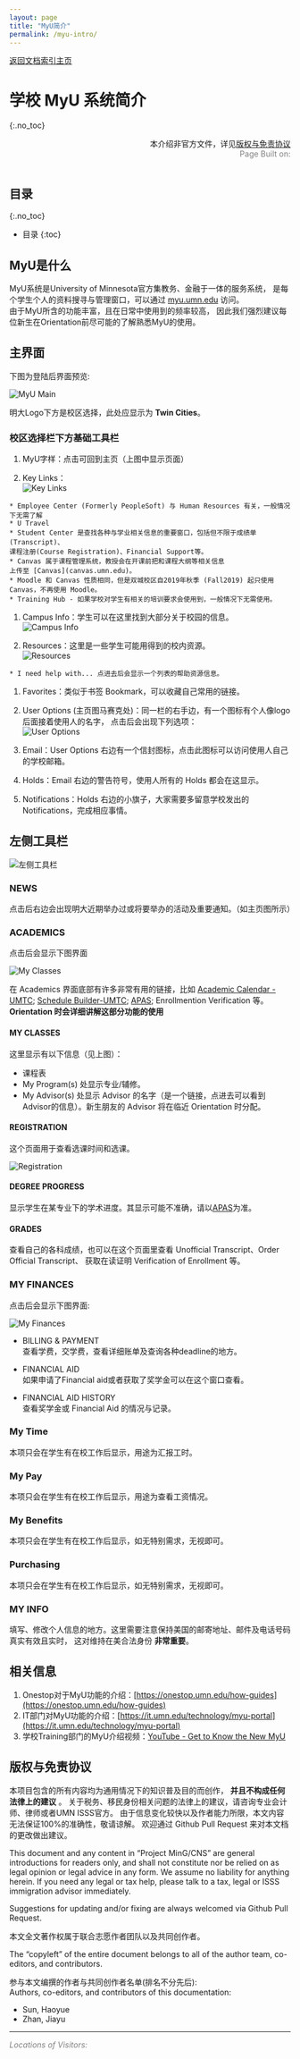 ```yaml
---
layout: page
title: "MyU简介"
permalink: /myu-intro/
---
```


<div>
<a href="http://www.mingcns.org">返回文档索引主页</a>
</div>

# 学校 MyU 系统简介
{:.no_toc}

<div align="right">
本介绍非官方文件，详见<a href="#版权与免责协议">版权与免责协议</a><br>
<div style="color: grey">
Page Built on:
<i><script type="text/javascript"> document.write(document.lastModified); </script></i>
</div>
</div><br>

## 目录
{:.no_toc}

* 目录
{:toc}


## MyU是什么
MyU系统是University of Minnesota官方集教务、金融于一体的服务系统，
是每个学生个人的资料搜寻与管理窗口，可以通过 [myu.umn.edu](myu.umn.edu) 访问。  
由于MyU所含的功能丰富，且在日常中使用到的频率较高，
因此我们强烈建议每位新生在Orientation前尽可能的了解熟悉MyU的使用。

## 主界面
下图为登陆后界面预览:

![MyU Main](https://github.com/mingcns/mingcns.github.io/raw/master/images/MyU/MyU_Main.png)

明大Logo下方是校区选择，此处应显示为 **Twin Cities**。

### 校区选择栏下方基础工具栏
  1. MyU字样：点击可回到主页（上图中显示页面）

  1. Key Links：  
  ![Key Links](https://github.com/mingcns/mingcns.github.io/raw/master/images/MyU/MyU_Key_Links.png)

    * Employee Center (Formerly PeopleSoft) 与 Human Resources 有关，一般情况下无需了解
    * U Travel
    * Student Center 是查找各种与学业相关信息的重要窗口，包括但不限于成绩单(Transcript)、
    课程注册(Course Registration)、Financial Support等。
    * Canvas 属于课程管理系统，教授会在开课前把和课程大纲等相关信息
    上传至 [Canvas](canvas.umn.edu)。
    * Moodle 和 Canvas 性质相同，但是双城校区自2019年秋季 (Fall2019) 起只使用 Canvas，不再使用 Moodle。
    * Training Hub - 如果学校对学生有相关的培训要求会使用到，一般情况下无需使用。

  1. Campus Info：学生可以在这里找到大部分关于校园的信息。  
  ![Campus Info](https://github.com/mingcns/mingcns.github.io/raw/master/images/MyU/MyU_Campus_Info.png)

  1. Resources：这里是一些学生可能用得到的校内资源。  
  ![Resources](https://github.com/mingcns/mingcns.github.io/raw/master/images/MyU/MyU_Resources.png)

    * I need help with... 点进去后会显示一个列表的帮助资源信息。

  1. Favorites：类似于书签 Bookmark，可以收藏自己常用的链接。

  1. User Options (主页图马赛克处)：同一栏的右手边，有一个图标有个人像logo后面接着使用人的名字，
  点击后会出现下列选项：  
  ![User Options](https://github.com/mingcns/mingcns.github.io/raw/master/images/MyU/MyU_User_Options.png)

  1. Email：User Options 右边有一个信封图标，点击此图标可以访问使用人自己的学校邮箱。

  1. Holds：Email 右边的警告符号，使用人所有的 Holds 都会在这显示。

  1. Notifications：Holds 右边的小旗子，大家需要多留意学校发出的 Notifications，完成相应事情。

## 左侧工具栏
![左侧工具栏](https://github.com/mingcns/mingcns.github.io/raw/master/images/MyU/MyU_Left.png)

### NEWS
点击后右边会出现明大近期举办过或将要举办的活动及重要通知。（如主页图所示）

### ACADEMICS
点击后会显示下图界面

![My Classes](https://github.com/mingcns/mingcns.github.io/raw/master/images/MyU/MyU_My_Classes.png)

在 Academics 界面底部有许多非常有用的链接，比如 [Academic Calendar - UMTC](https://onestop.umn.edu/dates-and-deadlines); [Schedule Builder-UMTC](schedulebuilder.umn.edu); [APAS](https://www.mingcns.org/guidebook/#apas); Enrollmention Verification 等。
**Orientation 时会详细讲解这部分功能的使用**

#### MY CLASSES  
  这里显示有以下信息（见上图）：
  * 课程表
  * My Program(s) 处显示专业/辅修。
  * My Advisor(s) 处显示 Advisor 的名字（是一个链接，点进去可以看到Advisor的信息）。新生朋友的 Advisor
  将在临近 Orientation 时分配。

#### REGISTRATION
这个页面用于查看选课时间和选课。

![Registration](https://github.com/mingcns/mingcns.github.io/raw/master/images/MyU/MyU_Registration.png)

#### DEGREE PROGRESS
显示学生在某专业下的学术进度。其显示可能不准确，请以[APAS](https://www.mingcns.org/guidebook/#apas)为准。

#### GRADES
查看自己的各科成绩，也可以在这个页面里查看 Unofficial Transcript、Order Official Transcript、
获取在读证明 Verification of Enrollment 等。

### MY FINANCES
点击后会显示下图界面:

![My Finances](https://github.com/mingcns/mingcns.github.io/raw/master/images/MyU/MyU_My_Finances.png)

  * BILLING & PAYMENT  
  查看学费，交学费，查看详细账单及查询各种deadline的地方。

  * FINANCIAL AID  
  如果申请了Financial aid或者获取了奖学金可以在这个窗口查看。

  * FINANCIAL AID HISTORY  
  查看奖学金或 Financial Aid 的情况与记录。

### My Time
本项只会在学生有在校工作后显示，用途为汇报工时。

### My Pay
本项只会在学生有在校工作后显示，用途为查看工资情况。

### My Benefits
本项只会在学生有在校工作后显示，如无特别需求，无视即可。

### Purchasing
本项只会在学生有在校工作后显示，如无特别需求，无视即可。

### MY INFO
填写、修改个人信息的地方。这里需要注意保持美国的邮寄地址、邮件及电话号码真实有效且实时，
这对维持在美合法身份 **非常重要**。

## 相关信息
  1. Onestop对于MyU功能的介绍：[https://onestop.umn.edu/how-guides](https://onestop.umn.edu/how-guides)
  1. IT部门对MyU功能的介绍：[https://it.umn.edu/technology/myu-portal](https://it.umn.edu/technology/myu-portal)
  1. 学校Training部门的MyU介绍视频：[YouTube - Get to Know the New MyU](https://www.youtube.com/watch?v=TACviSppgFI)


## 版权与免责协议
本项目包含的所有内容均为通用情况下的知识普及目的而创作， **并且不构成任何法律上的建议** 。
关于税务、移民身份相关问题的法律上的建议，请咨询专业会计师、律师或者UMN ISSS官方。
由于信息变化较快以及作者能力所限，本文内容无法保证100%的准确性，敬请谅解。
欢迎通过 Github Pull Request 来对本文档的更改做出建议。

This document and any content in “Project MinG/CNS” are general introductions for readers only,
and shall not constitute nor be relied on as legal opinion or legal advice in any form.
We assume no liability for anything herein.
If you need any legal or tax help, please talk to a tax, legal or ISSS immigration advisor immediately.

Suggestions for updating and/or fixing are always welcomed via Github Pull Request.

本文全文著作权属于联合志愿作者团队以及共同创作者。

The “copyleft” of the entire document belongs to all of the author team, co-editors, and contributors.  

参与本文编撰的作者与共同创作者名单(排名不分先后):  
Authors, co-editors, and contributors of this documentation:

* Sun, Haoyue
* Zhan, Jiayu

---
_<font color="grey">Locations of Visitors: </font>_
<div style="width: 50%; ">
<script type='text/javascript' id='clustrmaps' src='//cdn.clustrmaps.com/map_v2.js?cl=ffffff&w=a&t=tt&d=6dgA5xsRget7ciqINHnS-LTZ2Bt67OdMGfiecR3Qa-8&cmo=ff7a00&cmn=ff0000&ct=ffffff&co=2d78ad'></script>
</div>
